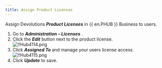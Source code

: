 ```yaml
---
title: Assign Product Licenses
---
```

Assign Devolutions ***Product Licenses*** in {{ en.PHUB }} Business to users.  

1. Go to ***Administration – Licenses*** . 
1. Click the ***Edit*** button next to the product license.  
![!!Hub4114.png](/img/en/hub/Hub4114.png) 
1. Click ***Assigned To*** and manage your users license access.  
![!!Hub4115.png](/img/en/hub/Hub4115.png) 
1. Click ***Update*** to save. 

